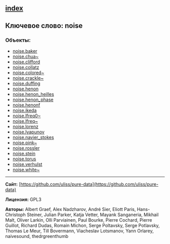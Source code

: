 [index](../index.html)
---

## Ключевое слово: noise

### Объекты:
* [noise.baker](../noise.baker.html)
* [noise.chua~](../noise.chua~.html)
* [noise.clifford](../noise.clifford.html)
* [noise.collatz](../noise.collatz.html)
* [noise.colored~](../noise.colored~.html)
* [noise.crackle~](../noise.crackle~.html)
* [noise.duffing](../noise.duffing.html)
* [noise.henon](../noise.henon.html)
* [noise.henon_heilles](../noise.henon_heilles.html)
* [noise.henon_phase](../noise.henon_phase.html)
* [noise.henonf](../noise.henonf.html)
* [noise.ikeda](../noise.ikeda.html)
* [noise.lfreq0~](../noise.lfreq0~.html)
* [noise.lfreq~](../noise.lfreq~.html)
* [noise.lorenz](../noise.lorenz.html)
* [noise.lyapunov](../noise.lyapunov.html)
* [noise.navier_stokes](../noise.navier_stokes.html)
* [noise.pink~](../noise.pink~.html)
* [noise.rossler](../noise.rossler.html)
* [noise.stein](../noise.stein.html)
* [noise.torus](../noise.torus.html)
* [noise.verhulst](../noise.verhulst.html)
* [noise.white~](../noise.white~.html)

---
**Сайт:** [https://github.com/uliss/pure-data](https://github.com/uliss/pure-data)

**Лицензия:** GPL3

**Авторы:** Albert Graef, Alex Nadzharov, André Sier, Eliott Paris, Hans-Christoph Steiner, Julian Parker, Katja Vetter, Mayank Sanganeria, Mikhail Malt, Oliver Larkin, Olli Parviainen, Paul Bourke, Pierre Cochard, Pierre Guillot, Richard Dudas, Romain Michon, Serge Poltavsky, Serge Potlavsky, Thomas Le Meur, Till Bovermann, Viacheslav Lotsmanov, Yann Orlarey, naivesound, thedrgreenthumb
